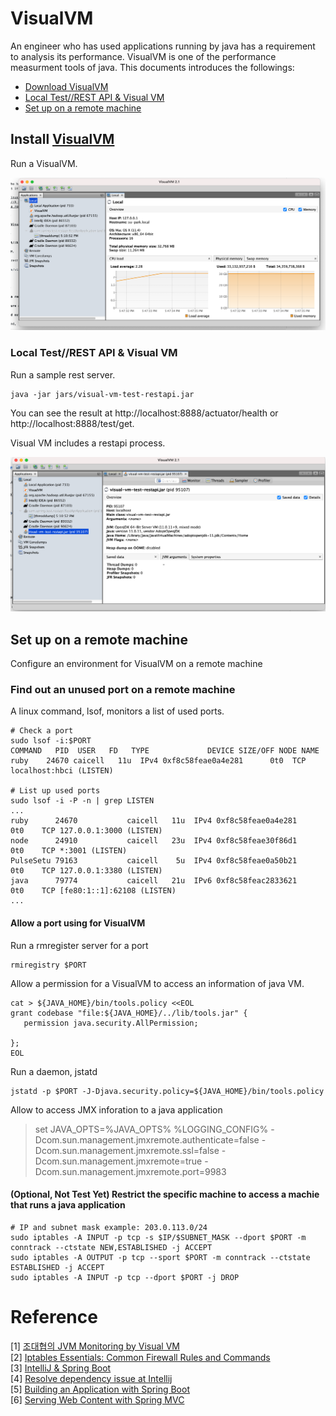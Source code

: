 # VisualVM

An engineer who has used applications running by java has a requirement to analysis its performance. VisualVM is one of the performance measurment tools of java.
This documents introduces the followings:

- [Download VisualVM](#01)
- [Local Test//REST API & Visual VM](#02)
- [Set up on a remote machine](#03)

<a id=01></a>

## Install [VisualVM](https://visualvm.github.io/download.html)

Run a VisualVM.

![01-Visual VM](images/01-Visual-VM-Init.png)

<a id=02></a>

### Local Test//REST API & Visual VM

Run a sample rest server.

```shell
java -jar jars/visual-vm-test-restapi.jar
```

You can see the result at http://localhost:8888/actuator/health or http://localhost:8888/test/get.

Visual VM includes a restapi process.

![02-Visual VM-with-restapi](images/02-Visual-VM-with-rest.png)

<a id=03></a>

## Set up on a remote machine

Configure an environment for VisualVM on a remote machine

### Find out an unused port on a remote machine

A linux command, lsof, monitors a list of used ports.

```shell
# Check a port
sudo lsof -i:$PORT
COMMAND   PID  USER   FD   TYPE             DEVICE SIZE/OFF NODE NAME
ruby    24670 caicell   11u  IPv4 0xf8c58feae0a4e281      0t0  TCP localhost:hbci (LISTEN)

# List up used ports
sudo lsof -i -P -n | grep LISTEN
...
ruby      24670           caicell   11u  IPv4 0xf8c58feae0a4e281      0t0    TCP 127.0.0.1:3000 (LISTEN)
node      24910           caicell   23u  IPv4 0xf8c58feae30f86d1      0t0    TCP *:3001 (LISTEN)
PulseSetu 79163           caicell    5u  IPv4 0xf8c58feae0a50b21      0t0    TCP 127.0.0.1:3380 (LISTEN)
java      79774           caicell   21u  IPv6 0xf8c58feac2833621      0t0    TCP [fe80:1::1]:62108 (LISTEN)
...
```

#### Allow a port using for VisualVM

Run a rmregister server for a port

```shell
rmiregistry $PORT
```

Allow a permission for a VisualVM to access an information of java VM.

```shell
cat > ${JAVA_HOME}/bin/tools.policy <<EOL
grant codebase "file:${JAVA_HOME}/../lib/tools.jar" {
   permission java.security.AllPermission;

};
EOL
```

Run a daemon, jstatd

```shell
jstatd -p $PORT -J-Djava.security.policy=${JAVA_HOME}/bin/tools.policy
```

Allow to access JMX inforation to a java application

> set JAVA_OPTS=%JAVA_OPTS% %LOGGING_CONFIG% -Dcom.sun.management.jmxremote.authenticate=false -Dcom.sun.management.jmxremote.ssl=false -Dcom.sun.management.jmxremote=true -Dcom.sun.management.jmxremote.port=9983

#### (Optional, Not Test Yet) Restrict the specific machine to access a machie that runs a java application

```shell
# IP and subnet mask example: 203.0.113.0/24
sudo iptables -A INPUT -p tcp -s $IP/$SUBNET_MASK --dport $PORT -m conntrack --ctstate NEW,ESTABLISHED -j ACCEPT
sudo iptables -A OUTPUT -p tcp --sport $PORT -m conntrack --ctstate ESTABLISHED -j ACCEPT
sudo iptables -A INPUT -p tcp --dport $PORT -j DROP
```

# Reference

[1] [조대협의 JVM Monitoring by Visual VM](https://bcho.tistory.com/789) <br/>
[2] [Iptables Essentials: Common Firewall Rules and Commands](https://www.digitalocean.com/community/tutorials/iptables-essentials-common-firewall-rules-and-commands) <br/>
[3] [IntelliJ & Spring Boot](https://dlibs.tistory.com/16?category=777044) <br/>
[4] [Resolve dependency issue at Intellij](https://youngdev57.tistory.com/61) <br/>
[5] [Building an Application with Spring Boot](https://spring.io/guides/gs/spring-boot/) <br/>
[6] [Serving Web Content with Spring MVC](https://spring.io/guides/gs/serving-web-content/) <br/>

